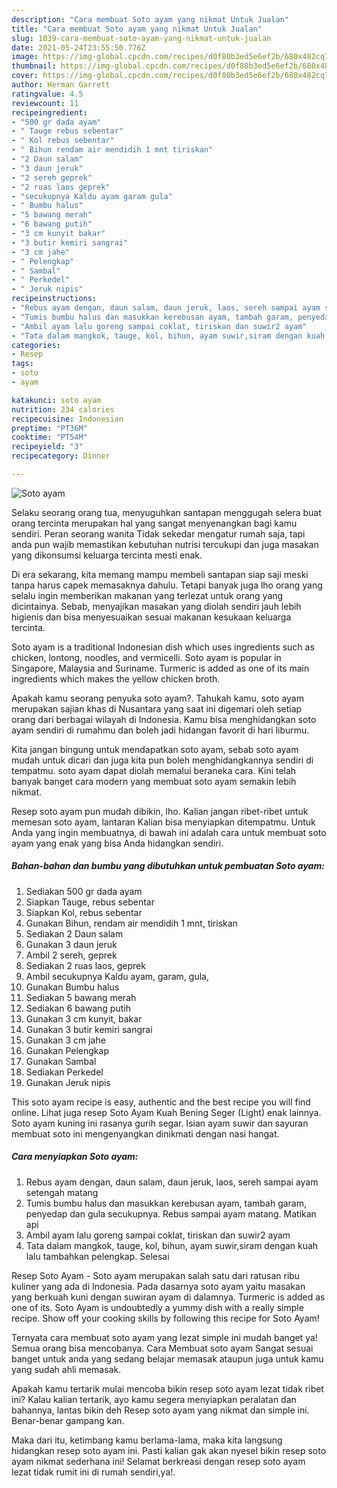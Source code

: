 ```yaml
---
description: "Cara membuat Soto ayam yang nikmat Untuk Jualan"
title: "Cara membuat Soto ayam yang nikmat Untuk Jualan"
slug: 1039-cara-membuat-soto-ayam-yang-nikmat-untuk-jualan
date: 2021-05-24T23:55:50.776Z
image: https://img-global.cpcdn.com/recipes/d0f80b3ed5e6ef2b/680x482cq70/soto-ayam-foto-resep-utama.jpg
thumbnail: https://img-global.cpcdn.com/recipes/d0f80b3ed5e6ef2b/680x482cq70/soto-ayam-foto-resep-utama.jpg
cover: https://img-global.cpcdn.com/recipes/d0f80b3ed5e6ef2b/680x482cq70/soto-ayam-foto-resep-utama.jpg
author: Herman Garrett
ratingvalue: 4.5
reviewcount: 11
recipeingredient:
- "500 gr dada ayam"
- " Tauge rebus sebentar"
- " Kol rebus sebentar"
- " Bihun rendam air mendidih 1 mnt tiriskan"
- "2 Daun salam"
- "3 daun jeruk"
- "2 sereh geprek"
- "2 ruas laos geprek"
- "secukupnya Kaldu ayam garam gula"
- " Bumbu halus"
- "5 bawang merah"
- "6 bawang putih"
- "3 cm kunyit bakar"
- "3 butir kemiri sangrai"
- "3 cm jahe"
- " Pelengkap"
- " Sambal"
- " Perkedel"
- " Jeruk nipis"
recipeinstructions:
- "Rebus ayam dengan, daun salam, daun jeruk, laos, sereh sampai ayam setengah matang"
- "Tumis bumbu halus dan masukkan kerebusan ayam, tambah garam, penyedap dan gula secukupnya. Rebus sampai ayam matang. Matikan api"
- "Ambil ayam lalu goreng sampai coklat, tiriskan dan suwir2 ayam"
- "Tata dalam mangkok, tauge, kol, bihun, ayam suwir,siram dengan kuah lalu tambahkan pelengkap. Selesai"
categories:
- Resep
tags:
- soto
- ayam

katakunci: soto ayam 
nutrition: 234 calories
recipecuisine: Indonesian
preptime: "PT36M"
cooktime: "PT54M"
recipeyield: "3"
recipecategory: Dinner

---
```



![Soto ayam](https://img-global.cpcdn.com/recipes/d0f80b3ed5e6ef2b/680x482cq70/soto-ayam-foto-resep-utama.jpg)

Selaku seorang orang tua, menyuguhkan santapan menggugah selera buat orang tercinta merupakan hal yang sangat menyenangkan bagi kamu sendiri. Peran seorang  wanita Tidak sekedar mengatur rumah saja, tapi anda pun wajib memastikan kebutuhan nutrisi tercukupi dan juga masakan yang dikonsumsi keluarga tercinta mesti enak.

Di era  sekarang, kita memang mampu membeli santapan siap saji meski tanpa harus capek memasaknya dahulu. Tetapi banyak juga lho orang yang selalu ingin memberikan makanan yang terlezat untuk orang yang dicintainya. Sebab, menyajikan masakan yang diolah sendiri jauh lebih higienis dan bisa menyesuaikan sesuai makanan kesukaan keluarga tercinta. 

Soto ayam is a traditional Indonesian dish which uses ingredients such as chicken, lontong, noodles, and vermicelli. Soto ayam is popular in Singapore, Malaysia and Suriname. Turmeric is added as one of its main ingredients which makes the yellow chicken broth.

Apakah kamu seorang penyuka soto ayam?. Tahukah kamu, soto ayam merupakan sajian khas di Nusantara yang saat ini digemari oleh setiap orang dari berbagai wilayah di Indonesia. Kamu bisa menghidangkan soto ayam sendiri di rumahmu dan boleh jadi hidangan favorit di hari liburmu.

Kita jangan bingung untuk mendapatkan soto ayam, sebab soto ayam mudah untuk dicari dan juga kita pun boleh menghidangkannya sendiri di tempatmu. soto ayam dapat diolah memalui beraneka cara. Kini telah banyak banget cara modern yang membuat soto ayam semakin lebih nikmat.

Resep soto ayam pun mudah dibikin, lho. Kalian jangan ribet-ribet untuk memesan soto ayam, lantaran Kalian bisa menyiapkan ditempatmu. Untuk Anda yang ingin membuatnya, di bawah ini adalah cara untuk membuat soto ayam yang enak yang bisa Anda hidangkan sendiri.

<!--inarticleads1-->

##### Bahan-bahan dan bumbu yang dibutuhkan untuk pembuatan Soto ayam:

1. Sediakan 500 gr dada ayam
1. Siapkan  Tauge, rebus sebentar
1. Siapkan  Kol, rebus sebentar
1. Gunakan  Bihun, rendam air mendidih 1 mnt, tiriskan
1. Sediakan 2 Daun salam
1. Gunakan 3 daun jeruk
1. Ambil 2 sereh, geprek
1. Sediakan 2 ruas laos, geprek
1. Ambil secukupnya Kaldu ayam, garam, gula,
1. Gunakan  Bumbu halus
1. Sediakan 5 bawang merah
1. Sediakan 6 bawang putih
1. Gunakan 3 cm kunyit, bakar
1. Gunakan 3 butir kemiri sangrai
1. Gunakan 3 cm jahe
1. Gunakan  Pelengkap
1. Gunakan  Sambal
1. Sediakan  Perkedel
1. Gunakan  Jeruk nipis


This soto ayam recipe is easy, authentic and the best recipe you will find online. Lihat juga resep Soto Ayam Kuah Bening Seger (Light) enak lainnya. Soto ayam kuning ini rasanya gurih segar. Isian ayam suwir dan sayuran membuat soto ini mengenyangkan dinikmati dengan nasi hangat. 

<!--inarticleads2-->

##### Cara menyiapkan Soto ayam:

1. Rebus ayam dengan, daun salam, daun jeruk, laos, sereh sampai ayam setengah matang
1. Tumis bumbu halus dan masukkan kerebusan ayam, tambah garam, penyedap dan gula secukupnya. Rebus sampai ayam matang. Matikan api
1. Ambil ayam lalu goreng sampai coklat, tiriskan dan suwir2 ayam
1. Tata dalam mangkok, tauge, kol, bihun, ayam suwir,siram dengan kuah lalu tambahkan pelengkap. Selesai


Resep Soto Ayam - Soto ayam merupakan salah satu dari ratusan ribu kuliner yang ada di Indonesia. Pada dasarnya soto ayam yaitu masakan yang berkuah kuni dengan suwiran ayam di dalamnya. Turmeric is added as one of its. Soto Ayam is undoubtedly a yummy dish with a really simple recipe. Show off your cooking skills by following this recipe for Soto Ayam! 

Ternyata cara membuat soto ayam yang lezat simple ini mudah banget ya! Semua orang bisa mencobanya. Cara Membuat soto ayam Sangat sesuai banget untuk anda yang sedang belajar memasak ataupun juga untuk kamu yang sudah ahli memasak.

Apakah kamu tertarik mulai mencoba bikin resep soto ayam lezat tidak ribet ini? Kalau kalian tertarik, ayo kamu segera menyiapkan peralatan dan bahannya, lantas bikin deh Resep soto ayam yang nikmat dan simple ini. Benar-benar gampang kan. 

Maka dari itu, ketimbang kamu berlama-lama, maka kita langsung hidangkan resep soto ayam ini. Pasti kalian gak akan nyesel bikin resep soto ayam nikmat sederhana ini! Selamat berkreasi dengan resep soto ayam lezat tidak rumit ini di rumah sendiri,ya!.

